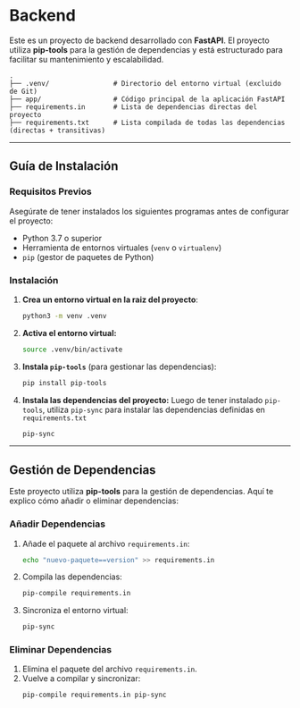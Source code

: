 # Backend
Este es un proyecto de backend desarrollado con **FastAPI**. El proyecto utiliza **pip-tools** para la gestión de dependencias y está estructurado para facilitar su mantenimiento y escalabilidad.

```plaintext
.
├── .venv/                # Directorio del entorno virtual (excluido de Git)
├── app/                  # Código principal de la aplicación FastAPI
├── requirements.in       # Lista de dependencias directas del proyecto
├── requirements.txt      # Lista compilada de todas las dependencias (directas + transitivas)

```

---
## Guía de Instalación

### Requisitos Previos

Asegúrate de tener instalados los siguientes programas antes de configurar el proyecto:

- Python 3.7 o superior
- Herramienta de entornos virtuales (`venv` o `virtualenv`)
- `pip` (gestor de paquetes de Python)
### Instalación
1. **Crea un entorno virtual en la raiz del proyecto**:
	```bash
	python3 -m venv .venv
	```
2. **Activa el entorno virtual:**
	```bash
	source .venv/bin/activate
	```
3. **Instala `pip-tools`** (para gestionar las dependencias):
	```bash
	pip install pip-tools
	```
4. **Instala las dependencias del proyecto:** Luego de tener instalado `pip-tools`, utiliza `pip-sync` para instalar las dependencias definidas en `requirements.txt`
	```bash
	pip-sync
	```

---
## Gestión de Dependencias
Este proyecto utiliza **pip-tools** para la gestión de dependencias. Aquí te explico cómo añadir o eliminar dependencias:

### Añadir Dependencias
1. Añade el paquete al archivo `requirements.in`:
	```bash
	echo "nuevo-paquete==version" >> requirements.in
	```
2. Compila las dependencias:
	```bash
	pip-compile requirements.in
	```
3. Sincroniza el entorno virtual:
	```bash
	pip-sync
	```
### Eliminar Dependencias
1. Elimina el paquete del archivo `requirements.in`.
2. Vuelve a compilar y sincronizar:
	```bash
	pip-compile requirements.in pip-sync
	```

